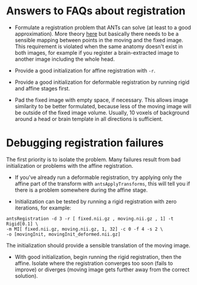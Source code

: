 # Answers to FAQs about registration

* Formulate a registration problem that ANTs can solve (at least to a good approximation). More theory [here](http://www.ncbi.nlm.nih.gov/pubmed/17659998) but basically there needs to be a sensible mapping between points in the moving and the fixed image. This requirement is violated when the same anatomy doesn't exist in both images, for example if you register a brain-extracted image to another image including the whole head.

* Provide a good initialization for affine registration with `-r`. 

* Provide a good initialization for deformable registration by running rigid and affine stages first. 

* Pad the fixed image with empty space, if necessary. This allows image similarity to be better formulated, because less of the moving image will be outside of the fixed image volume. Usually, 10 voxels of background around a head or brain template in all directions is sufficient. 


# Debugging registration failures

The first priority is to isolate the problem. Many failures result from bad initialization or problems with the affine registration. 

*  If you've already run a deformable registration, try applying only the affine part of the transform with `antsApplyTransforms`, this will tell you if there is a problem somewhere during the affine stage.

* Initialization can be tested by running a rigid registration with zero iterations, for example:

```
antsRegistration -d 3 -r [ fixed.nii.gz , moving.nii.gz , 1] -t Rigid[0.1] \
-m MI[ fixed.nii.gz, moving.nii.gz, 1, 32] -c 0 -f 4 -s 2 \
-o [movingInit, movingInit_deformed.nii.gz] 
```
The initialization should provide a sensible translation of the moving image. 

* With good initialization, begin running the rigid registration, then the affine. Isolate where the registration converges too soon (fails to improve) or diverges (moving image gets further away from the correct solution).

